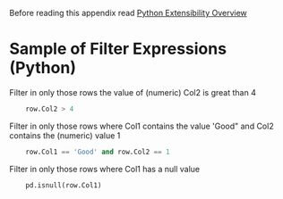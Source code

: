 Before reading this appendix read [Python Extensibility Overview](../DataPrep_PythonExtensibilityOverview.md)
# Sample of Filter Expressions (Python) #

Filter in only those rows the value of (numeric) Col2 is great than 4

```python
    row.Col2 > 4
```

Filter in only those rows where Col1 contains the value 'Good" and Col2 contains the (numeric) value 1
```python
    row.Col1 == 'Good' and row.Col2 == 1
```

Filter in only those rows where Col1 has a null value
```python
    pd.isnull(row.Col1)
```
